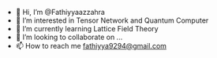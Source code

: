 - 👋 Hi, I’m @Fathiyyaazzahra
- 👀 I’m interested in Tensor Network and Quantum Computer
- 🌱 I’m currently learning Lattice Field Theory
- 💞️ I’m looking to collaborate on ...
- 📫 How to reach me fathiyya9294@gmail.com

<!---
Fathiyyaazzahra/Fathiyyaazzahra is a ✨ special ✨ repository because its `README.md` (this file) appears on your GitHub profile.
You can click the Preview link to take a look at your changes.
--->
